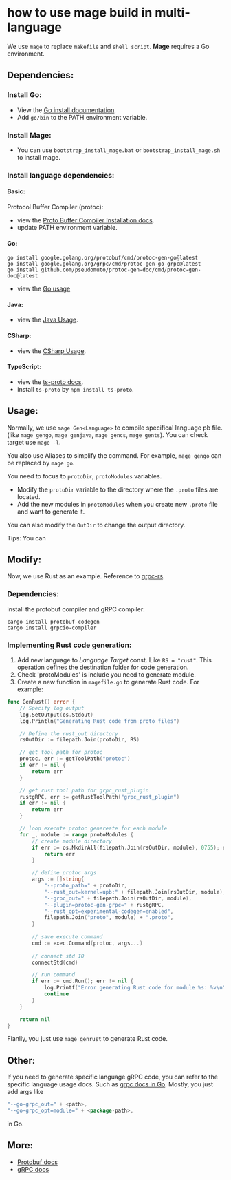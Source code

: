 # how to use mage build in multi-language 

We use `mage` to replace `makefile` and `shell script`. **Mage** requires a Go environment.

## Dependencies:
### Install Go:
- View the [Go install documentation](https://go.dev/doc/install).
- Add `go/bin` to the PATH environment variable.

### Install Mage:
- You can use `bootstrap_install_mage.bat` or `bootstrap_install_mage.sh` to install mage.

### Install language dependencies:
#### Basic:
Protocol Buffer Compiler (protoc):
- view the [Proto Buffer Compiler Installation docs](https://grpc.io/docs/protoc-installation/).
- update PATH environment variable.

#### Go:
```shell 
go install google.golang.org/protobuf/cmd/protoc-gen-go@latest
go install google.golang.org/grpc/cmd/protoc-gen-go-grpc@latest
go install github.com/pseudomuto/protoc-gen-doc/cmd/protoc-gen-doc@latest
```
- view the [Go usage](https://grpc.io/docs/languages/go/quickstart/#regenerate-grpc-code)

#### Java:
- view the [Java Usage](https://github.com/protocolbuffers/protobuf/tree/main/java).

#### CSharp:
- view the [CSharp Usage](https://github.com/protocolbuffers/protobuf/tree/main/csharp).

#### TypeScript:
- view the [ts-proto docs](https://github.com/stephenh/ts-proto#quickstart).
- install `ts-proto` by `npm install ts-proto`.

## Usage:
Normally, we use `mage Gen<Language>` to compile specifical language pb file.(like `mage gengo`, `mage genjava`, `mage gencs`, `mage gents`). You can check target use `mage -l`.

You also use Aliases to simplify the command. For example, `mage gengo` can be replaced by `mage go`.


You need to focus to `protoDir`, `protoModules` variables.
- Modify the `protoDir` variable to the directory where the `.proto` files are located.
- Add the new modules in `protoModules` when you create new `.proto` file and want to generate it.

You can also modify the `OutDir` to change the output directory. 

Tips: You can

## Modify:
Now, we use Rust as an example. Reference to  [grpc-rs](https://github.com/tikv/grpc-rs).
### Dependencies:
install the protobuf compiler and gRPC compiler:
```shell
cargo install protobuf-codegen
cargo install grpcio-compiler
```

### Implementing Rust code generation:
1. Add new language to _Language Target_ const. Like `RS = "rust"`. This operation defines the destination folder for code generation.
2. Check 'protoModules' is include you need to generate module.
3. Create a new function in `magefile.go` to generate Rust code.
For example:
```go
func GenRust() error {
    // Specify log output
	log.SetOutput(os.Stdout)
	log.Println("Generating Rust code from proto files")

    // Define the rust_out directory
	rsOutDir := filepath.Join(protoDir, RS)

    // get tool path for protoc
	protoc, err := getToolPath("protoc")
	if err != nil {
		return err
	}

    // get rust tool path for grpc_rust_plugin
	rustgRPC, err := getRustToolPath("grpc_rust_plugin")
	if err != nil {
		return err
	}

    // loop execute protoc genereate for each module
	for _, module := range protoModules {
        // create module directory
		if err := os.MkdirAll(filepath.Join(rsOutDir, module), 0755); err != nil {
			return err
		}

        // define protoc args
		args := []string{
			"--proto_path=" + protoDir,
			"--rust_out=kernel=upb:" + filepath.Join(rsOutDir, module),
			"--grpc_out=" + filepath.Join(rsOutDir, module),
			"--plugin=protoc-gen-grpc=" + rustgRPC,
			"--rust_opt=experimental-codegen=enabled",
			filepath.Join("proto", module) + ".proto",
		}
    
        // save execute command
		cmd := exec.Command(protoc, args...)
        
        // connect std IO
		connectStd(cmd)

        // run command
		if err := cmd.Run(); err != nil {
			log.Printf("Error generating Rust code for module %s: %v\n", module, err)
			continue
		}
	}

	return nil
}
```

Fianlly, you just use `mage genrust` to generate Rust code.

## Other:
If you need to generate specific language gRPC code, you can refer to the specific language usage docs. Such as [grpc docs in Go](https://grpc.io/docs/languages/go/quickstart/#regenerate-grpc-code). Mostly, you just add args like 
```go
"--go-grpc_out=" + <path>, 
"--go-grpc_opt=module=" + <package-path>,
``` 
in Go.

## More:
- [Protobuf docs](https://protobuf.dev/)
- [gRPC docs](https://grpc.io/docs)